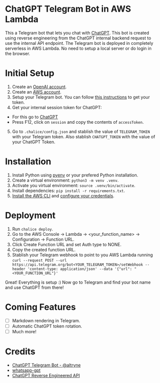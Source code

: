 # ChatGPT Telegram Bot in AWS Lambda

This a Telegram bot that lets you chat with [ChatGPT](https://openai.com/blog/chatgpt/). This bot is created using reverse engineering from the ChatGPT internal backend request to use the internal API endpoint. The Telegram bot is deployed in completely serverless in AWS Lambda. No need to setup a local server or do login in the browser.

# Initial Setup

1. Create an [OpenAI account](https://openai.com/api/).
2. Create an [AWS account](https://aws.amazon.com/es/).
3. Setup your Telegram bot. You can follow [this instructions](https://core.telegram.org/bots/tutorial#obtain-your-bot-token) to get your token.
4. Get your internal session token for ChatGPT:
- For this go to [ChatGPT](https://chat.openai.com/chat)
- Press F12, click on `session` and copy the contents of `accessToken`.
5. Go to `.chalice/config.json` and stablish the value of `TELEGRAM_TOKEN` with your Telegram token. Also stablish `CHATGPT_TOKEN` with the value of your ChatGPT Token.

# Installation

1. Install Python using [pyenv](https://github.com/pyenv/pyenv-installer) or your prefered Python installation.
2. Create a virtual environment: `python3 -m venv .venv`.
3. Activate you virtual environment: `source .venv/bin/activate`.
3. Install dependencies: `pip install -r requirements.txt`.
4. [Install the AWS CLI](https://docs.aws.amazon.com/cli/latest/userguide/getting-started-install.html) and [configure your credentials](https://docs.aws.amazon.com/cli/latest/userguide/getting-started-quickstart.html).

# Deployment

1. Run `chalice deploy`.
2. Go to the AWS Console -> Lambda -> <your_function_name> -> Configuration -> Function URL.
3. Click Create Function URL and set Auth type to NONE.
4. Copy the created function URL.
5. Stablish your Telegram webhook to point to you AWS Lambda running `curl --request POST --url https://api.telegram.org/bot<YOUR_TELEGRAM_TOKEN>/setWebhook --header 'content-type: application/json' --data '{"url": "<YOUR_FUNCTION_URL"}'`

Great! Everything is setup :) Now go to Telegram and find your bot name and use ChatGPT from there!

# Coming Features
- [ ] Markdown rendering in Telegram.
- [ ] Automatic ChatGPT token rotation.
- [ ] Much more!

# Credits

-  [ChatGPT Telegram Bot - @altryne
](https://github.com/altryne/chatGPT-telegram-bot)
- [whatsapp-gpt](https://github.com/danielgross/whatsapp-gpt)
- [ChatGPT Reverse Engineered API](https://github.com/acheong08/ChatGPT)
